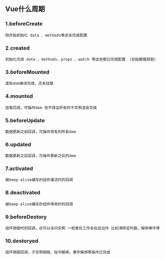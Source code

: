 ## Vue什么周期
### 1.beforeCreate
    刚开始初始化 data 、methods等还未完成配置
### 2.created
    初始化完成 data 、methods、props 、watch 等这些都已完成配置 （初始数据获取）
### 3.beforeMounted
    虚拟dom编译完成，还未挂载
### 4.mounted
    挂载完成，可操作dom 但不保证所有的子实例渲染完成
### 5.beforeUpdate
    数据更新之前回调，可操作现有的所有dom
### 6.updated
    数据更新之后回调，可操作更新之后的dom
### 7.activated 
    被keep-alive缓存的组件激活时的回调
### 8.deactivated
    被keep-alive缓存的组件停用时的回调
### 9.beforeDestory
    组件销毁时的回调，还可以访问实例 一般善后工作会在这边作 比如清除定时器，解绑事件等
### 10.destoryed
    组件销毁回调，子实例销毁、指令解绑、事件解绑等操作已完成